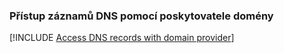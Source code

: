 ### <a name="access-dns-records-with-domain-provider"></a>Přístup záznamů DNS pomocí poskytovatele domény

[!INCLUDE [Access DNS records with domain provider](app-service-web-access-dns-records-no-h.md)]
